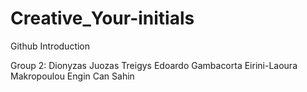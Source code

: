# Creative_Your-initials
Github Introduction

Group 2:
Dionyzas Juozas Treigys
Edoardo Gambacorta
Eirini-Laoura Makropoulou
Engin Can Sahin
